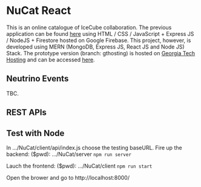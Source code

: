 # NuCat React

This is an online catalogue of IceCube collaboration. The previous application can be found [here](https://neutrino-catalog.icecube.aq/main) using HTML / CSS / JavaScript + Express JS / NodeJS + Firestore hosted on Google Firebase. This project, however, is developed using MERN (MongoDB, Express JS, React JS and Node JS) Stack. The prototype version (branch: gthosting) is hosted on [Georgia Tech Hosting](https://hosting.gatech.edu) and can be accessed [here](https://cchen.nucat.gatech.edu).

## Neutrino Events
TBC.

## REST APIs




## Test with Node
In .../NuCat/client/api/index.js choose the testing baseURL.
Fire up the backend:
($pwd): .../NuCat/server
`npm run server`

Lauch the frontend:
($pwd): .../NuCat/client
`npm run start`

Open the brower and go to http://localhost:8000/

